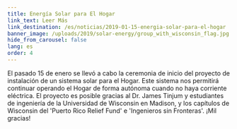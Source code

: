 ```yaml
---
title: Energía Solar para El Hogar
link_text: Leer Más
link_destination: /es/noticias/2019-01-15-energia-solar-para-el-hogar
banner_image: /uploads/2019/solar-energy/group_with_wisconsin_flag.jpg
hide_from_carousel: false
lang: es
order: 4
---
```

El pasado 15 de enero se llevó a cabo la ceremonia de inicio del proyecto de instalación de un sistema solar para el Hogar. Este sistema nos permitirá continuar operando el Hogar de forma autónoma cuando no haya corriente eléctrica. El proyecto es posible gracias al Dr. James Tinjum y estudiantes de ingeniería de la Universidad de Wisconsin en Madison, y los capítulos de Wisconsin del 'Puerto Rico Relief Fund' e 'Ingenieros sin Fronteras'. ¡Mil gracias!
